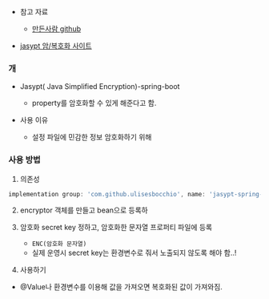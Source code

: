 - 참고 자료
  - [만든사람 github](https://github.com/ulisesbocchio/jasypt-spring-boot)

- [jasypt 암/복호화 사이트](https://www.devglan.com/online-tools/jasypt-online-encryption-decryption)

### 개 
- Jasypt( Java Simplified Encryption)-spring-boot
  - property를 암호화할 수 있게 해준다고 함.

- 사용 이유
  - 설정 파일에 민감한 정보 암호화하기 위해

### 사용 방법
1. 의존성
  ```groovy
  implementation group: 'com.github.ulisesbocchio', name: 'jasypt-spring-boot-starter', version: '1.2'
  ```

2. encryptor 객체를 만들고 bean으로 등록하


3. 암호화 secret key 정하고, 암호화한 문자열 프로퍼티 파일에 등록
   - `ENC(암호화 문자열)` <br/>
   - 실제 운영시 secret key는 환경변수로 줘서 노출되지 않도록 해야 함..! 


4. 사용하기
- @Value나 환경변수를 이용해 값을 가져오면 복호화된 값이 가져와짐.